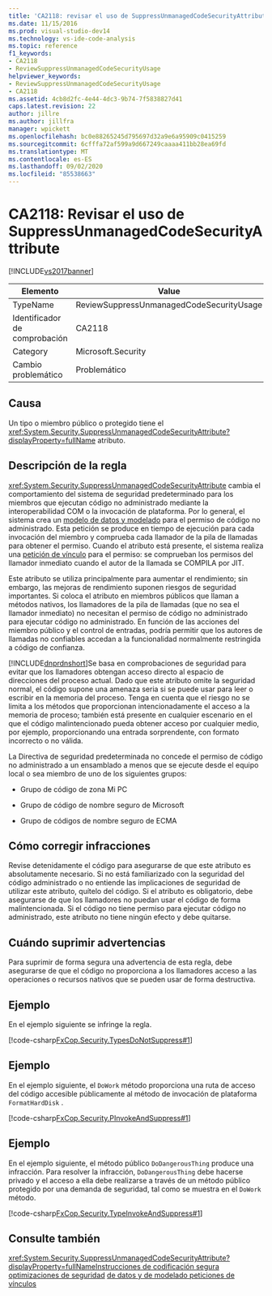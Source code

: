 ```yaml
---
title: 'CA2118: revisar el uso de SuppressUnmanagedCodeSecurityAttribute | Microsoft Docs'
ms.date: 11/15/2016
ms.prod: visual-studio-dev14
ms.technology: vs-ide-code-analysis
ms.topic: reference
f1_keywords:
- CA2118
- ReviewSuppressUnmanagedCodeSecurityUsage
helpviewer_keywords:
- ReviewSuppressUnmanagedCodeSecurityUsage
- CA2118
ms.assetid: 4cb8d2fc-4e44-4dc3-9b74-7f5838827d41
caps.latest.revision: 22
author: jillre
ms.author: jillfra
manager: wpickett
ms.openlocfilehash: bc0e88265245d795697d32a9e6a95909c0415259
ms.sourcegitcommit: 6cfffa72af599a9d667249caaaa411bb28ea69fd
ms.translationtype: MT
ms.contentlocale: es-ES
ms.lasthandoff: 09/02/2020
ms.locfileid: "85538663"
---
```

# <a name="ca2118-review-suppressunmanagedcodesecurityattribute-usage"></a>CA2118: Revisar el uso de SuppressUnmanagedCodeSecurityAttribute
[!INCLUDE[vs2017banner](../includes/vs2017banner.md)]

|Elemento|Value|
|-|-|
|TypeName|ReviewSuppressUnmanagedCodeSecurityUsage|
|Identificador de comprobación|CA2118|
|Category|Microsoft.Security|
|Cambio problemático|Problemático|

## <a name="cause"></a>Causa
 Un tipo o miembro público o protegido tiene el <xref:System.Security.SuppressUnmanagedCodeSecurityAttribute?displayProperty=fullName> atributo.

## <a name="rule-description"></a>Descripción de la regla
 <xref:System.Security.SuppressUnmanagedCodeSecurityAttribute> cambia el comportamiento del sistema de seguridad predeterminado para los miembros que ejecutan código no administrado mediante la interoperabilidad COM o la invocación de plataforma. Por lo general, el sistema crea un [modelo de datos y modelado](https://msdn.microsoft.com/library/8c37635d-e2c1-4b64-a258-61d9e87405e6) para el permiso de código no administrado. Esta petición se produce en tiempo de ejecución para cada invocación del miembro y comprueba cada llamador de la pila de llamadas para obtener el permiso. Cuando el atributo está presente, el sistema realiza una [petición de vínculo](https://msdn.microsoft.com/library/a33fd5f9-2de9-4653-a4f0-d9df25082c4d) para el permiso: se comprueban los permisos del llamador inmediato cuando el autor de la llamada se COMPILA por JIT.

 Este atributo se utiliza principalmente para aumentar el rendimiento; sin embargo, las mejoras de rendimiento suponen riesgos de seguridad importantes. Si coloca el atributo en miembros públicos que llaman a métodos nativos, los llamadores de la pila de llamadas (que no sea el llamador inmediato) no necesitan el permiso de código no administrado para ejecutar código no administrado. En función de las acciones del miembro público y el control de entradas, podría permitir que los autores de llamadas no confiables accedan a la funcionalidad normalmente restringida a código de confianza.

 [!INCLUDE[dnprdnshort](../includes/dnprdnshort-md.md)]Se basa en comprobaciones de seguridad para evitar que los llamadores obtengan acceso directo al espacio de direcciones del proceso actual. Dado que este atributo omite la seguridad normal, el código supone una amenaza seria si se puede usar para leer o escribir en la memoria del proceso. Tenga en cuenta que el riesgo no se limita a los métodos que proporcionan intencionadamente el acceso a la memoria de proceso; también está presente en cualquier escenario en el que el código malintencionado pueda obtener acceso por cualquier medio, por ejemplo, proporcionando una entrada sorprendente, con formato incorrecto o no válida.

 La Directiva de seguridad predeterminada no concede el permiso de código no administrado a un ensamblado a menos que se ejecute desde el equipo local o sea miembro de uno de los siguientes grupos:

- Grupo de código de zona Mi PC

- Grupo de código de nombre seguro de Microsoft

- Grupo de códigos de nombre seguro de ECMA

## <a name="how-to-fix-violations"></a>Cómo corregir infracciones
 Revise detenidamente el código para asegurarse de que este atributo es absolutamente necesario. Si no está familiarizado con la seguridad del código administrado o no entiende las implicaciones de seguridad de utilizar este atributo, quítelo del código. Si el atributo es obligatorio, debe asegurarse de que los llamadores no puedan usar el código de forma malintencionada. Si el código no tiene permiso para ejecutar código no administrado, este atributo no tiene ningún efecto y debe quitarse.

## <a name="when-to-suppress-warnings"></a>Cuándo suprimir advertencias
 Para suprimir de forma segura una advertencia de esta regla, debe asegurarse de que el código no proporciona a los llamadores acceso a las operaciones o recursos nativos que se pueden usar de forma destructiva.

## <a name="example"></a>Ejemplo
 En el ejemplo siguiente se infringe la regla.

 [!code-csharp[FxCop.Security.TypesDoNotSuppress#1](../snippets/csharp/VS_Snippets_CodeAnalysis/FxCop.Security.TypesDoNotSuppress/cs/FxCop.Security.TypesDoNotSuppress.cs#1)]

## <a name="example"></a>Ejemplo
 En el ejemplo siguiente, el `DoWork` método proporciona una ruta de acceso del código accesible públicamente al método de invocación de plataforma `FormatHardDisk` .

 [!code-csharp[FxCop.Security.PInvokeAndSuppress#1](../snippets/csharp/VS_Snippets_CodeAnalysis/FxCop.Security.PInvokeAndSuppress/cs/FxCop.Security.PInvokeAndSuppress.cs#1)]

## <a name="example"></a>Ejemplo
 En el ejemplo siguiente, el método público `DoDangerousThing` produce una infracción. Para resolver la infracción, `DoDangerousThing` debe hacerse privado y el acceso a ella debe realizarse a través de un método público protegido por una demanda de seguridad, tal como se muestra en el `DoWork` método.

 [!code-csharp[FxCop.Security.TypeInvokeAndSuppress#1](../snippets/csharp/VS_Snippets_CodeAnalysis/FxCop.Security.TypeInvokeAndSuppress/cs/FxCop.Security.TypeInvokeAndSuppress.cs#1)]

## <a name="see-also"></a>Consulte también
 <xref:System.Security.SuppressUnmanagedCodeSecurityAttribute?displayProperty=fullName>[Instrucciones de codificación segura](https://msdn.microsoft.com/library/4f882d94-262b-4494-b0a6-ba9ba1f5f177) [optimizaciones de seguridad](https://msdn.microsoft.com/cf255069-d85d-4de3-914a-e4625215a7c0) [de datos y de modelado peticiones de](https://msdn.microsoft.com/library/8c37635d-e2c1-4b64-a258-61d9e87405e6) [vínculos](https://msdn.microsoft.com/library/a33fd5f9-2de9-4653-a4f0-d9df25082c4d)
